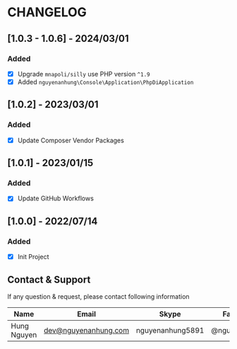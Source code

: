 # CHANGELOG

## [1.0.3 - 1.0.6] - 2024/03/01

### Added

- [x] Upgrade `mnapoli/silly` use PHP version `^1.9`
- [x] Added `nguyenanhung\Console\Application\PhpDiApplication`

## [1.0.2] - 2023/03/01

### Added

- [x] Update Composer Vendor Packages

## [1.0.1] - 2023/01/15

### Added

- [x] Update GitHub Workflows

## [1.0.0] - 2022/07/14

### Added

- [x] Init Project

## Contact & Support

If any question & request, please contact following information

| Name        | Email                | Skype            | Facebook      |
|-------------|----------------------|------------------|---------------|
| Hung Nguyen | dev@nguyenanhung.com | nguyenanhung5891 | @nguyenanhung |
